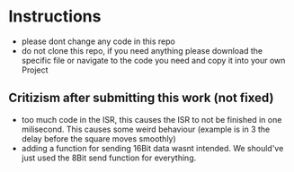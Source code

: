 # Instructions
- please dont change any code in this repo
- do not clone this repo, if you need anything please download the specific file or navigate to the code you need and copy it into your own Project

## Critizism after submitting this work (not fixed)
- too much code in the ISR, this causes the ISR to not be finished in one milisecond. This causes some weird behaviour (example is in 3 the delay before the square moves smoothly)
- adding a function for sending 16Bit data wasnt intended. We should've just used the 8Bit send function for everything. 
